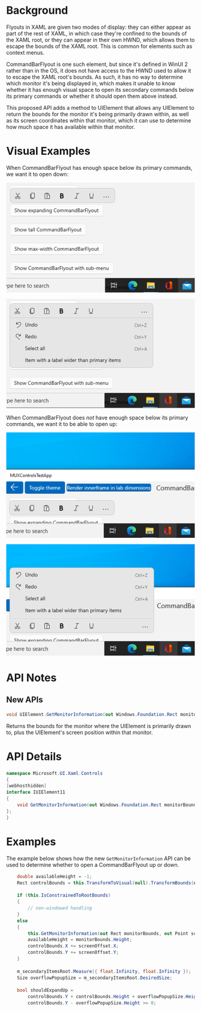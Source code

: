 <!-- The purpose of this spec is to describe a new feature and
its APIs that make up a new feature in WinUI. -->

<!-- There are two audiences for the spec. The first are people
that want to evaluate and give feedback on the API, as part of
the submission process.  When it's complete
it will be incorporated into the public documentation at
docs.microsoft.com (http://docs.microsoft.com/uwp/toolkits/winui/).
Hopefully we'll be able to copy it mostly verbatim.
So the second audience is everyone that reads there to learn how
and why to use this API. -->

# Background
<!-- Use this section to provide background context for the new API(s) 
in this spec. -->

<!-- This section and the appendix are the only sections that likely
do not get copied to docs.microsoft.com; they're just an aid to reading this spec. -->

<!-- If you're modifying an existing API, included a link here to the
existing page(s) -->

<!-- For example, this section is a place to explain why you're adding this API rather than
modifying an existing API. -->

<!-- For example, this is a place to provide a brief explanation of some dependent
area, just explanation enough to understand this new API, rather than telling
the reader "go read 100 pages of background information posted at ...". -->

Flyouts in XAML are given two modes of display: they can either appear as part of the rest of XAML,
in which case they're confined to the bounds of the XAML root, or they can appear in their own HWND, which
allows them to escape the bounds of the XAML root.  This is common for elements such as context menus.

CommandBarFlyout is one such element, but since it's defined in WinUI 2 rather than in the OS, it does not
have access to the HWND used to allow it to escape the XAML root's bounds.  As such, it has no way to
determine which monitor it's being displayed in, which makes it unable to know whether it has enough visual space
to open its secondary commands below its primary commands or whether it should open them above instead.

This proposed API adds a method to UIElement that allows any UIElement to return the bounds for the monitor
it's being primarily drawn within, as well as its screen coordinates within that monitor, which it can use
to determine how much space it has available within that monitor.

# Visual Examples
<!-- Use this section to provide a brief description of the feature.
For an example, see the introduction to the PasswordBox control 
(http://docs.microsoft.com/windows/uwp/design/controls-and-patterns/password-box). -->

When CommandBarFlyout has enough space below its primary commands, we want it to open down:

![Shows the CommandBarFlyout not yet open with sufficient monitor space below it](images/CommandBarFlyout-SufficientSpace.png)

![Shows the CommandBarFlyout opened down](images/CommandBarFlyout-SufficientSpace-Open.png)

When CommandBarFlyout does *not* have enough space below its primary commands, we want it to be able to open up:

![Shows the CommandBarFlyout not yet open with insufficient monitor space below it](images/CommandBarFlyout-InsufficientSpace.png)

![Shows the CommandBarFlyout opened up](images/CommandBarFlyout-InsufficientSpace-Open.png)

# API Notes
<!-- Option 1: Give a one or two line description of each API (type
and member), or at least the ones that aren't obvious
from their name.  These descriptions are what show up
in IntelliSense. For properties, specify the default value of the property if it
isn't the type's default (for example an int-typed property that doesn't default to zero.) -->

<!-- Option 2: Put these descriptions in the below API Details section,
with a "///" comment above the member or type. -->

## New APIs

```csharp
void UIElement.GetMonitorInformation(out Windows.Foundation.Rect monitorBounds, out Windows.Foundation.Point screenPosition);
```

Returns the bounds for the monitor where the UIElement is primarily drawn to,
plus the UIElement's screen position within that monitor.

# API Details
<!-- The exact API, in MIDL3 format (https://docs.microsoft.com/en-us/uwp/midl-3/) -->

```csharp
namespace Microsoft.UI.Xaml.Controls
{
[webhosthidden]
interface IUIElement11
{
    void GetMonitorInformation(out Windows.Foundation.Rect monitorBounds, out Windows.Foundation.Point screenPosition);
};
}
```

# Examples
The example below shows how the new `GetMonitorInformation` API can be used to determine whether to open a CommandBarFlyout
up or down.

```csharp
    double availableHeight = -1;
    Rect controlBounds = this.TransformToVisual(null).TransformBounds(new Rect(0, 0, ActualWidth(), ActualHeight()));

    if (this.IsConstrainedToRootBounds)
    {
        // non-windowed handling
    }
    else
    {
        this.GetMonitorInformation(out Rect monitorBounds, out Point screenOffset);
        availableHeight = monitorBounds.Height;
        controlBounds.X += screenOffset.X;
        controlBounds.Y += screenOffset.Y;
    }
    
    m_secondaryItemsRoot.Measure({ float.Infinity, float.Infinity });
    Size overflowPopupSize = m_secondaryItemsRoot.DesiredSize;

    bool shouldExpandUp =
        controlBounds.Y + controlBounds.Height + overflowPopupSize.Height > availableHeight &&
        controlBounds.Y - overflowPopupSize.Height >= 0;
```